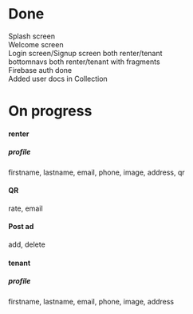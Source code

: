# Done
Splash screen<br>
Welcome screen<br>
Login screen/Signup screen both renter/tenant <br>
bottomnavs both renter/tenant with fragments <br>
Firebase auth done <br>
Added user docs in Collection<br>

# On progress
#### renter
##### profile
firstname, lastname, email, phone, image, address, qr
#### QR
rate, email
#### Post ad
add, delete

#### tenant
##### profile
firstname, lastname, email, phone, image, address


